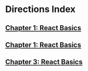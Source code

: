 # Directions Index
## [Chapter 1: React Basics](chapter-1-directions.md)
## [Chapter 1: React Basics](chapter-1-directions.md)
## [Chapter 3: React Basics](chapter-3-directions.md)
